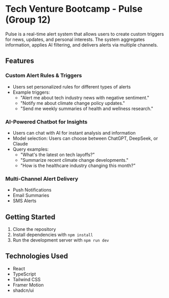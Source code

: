 
# Tech Venture Bootcamp - Pulse (Group 12)

Pulse is a real-time alert system that allows users to create custom triggers for news, updates, and personal interests. The system aggregates information, applies AI filtering, and delivers alerts via multiple channels.

## Features

### Custom Alert Rules & Triggers
- Users set personalized rules for different types of alerts
- Example triggers:
  - "Alert me about tech industry news with negative sentiment."
  - "Notify me about climate change policy updates."
  - "Send me weekly summaries of health and wellness research."

### AI-Powered Chatbot for Insights
- Users can chat with AI for instant analysis and information
- Model selection: Users can choose between ChatGPT, DeepSeek, or Claude
- Query examples:
  - "What's the latest on tech layoffs?"
  - "Summarize recent climate change developments."
  - "How is the healthcare industry changing this month?"

### Multi-Channel Alert Delivery
- Push Notifications
- Email Summaries
- SMS Alerts

## Getting Started

1. Clone the repository
2. Install dependencies with `npm install`
3. Run the development server with `npm run dev`

## Technologies Used

- React
- TypeScript
- Tailwind CSS
- Framer Motion
- shadcn/ui
